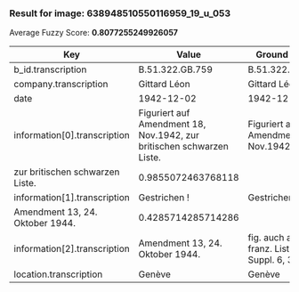### Result for image: 638948510550116959_19_u_053
Average Fuzzy Score: **0.8077255249926057**
<small>

| Key | Value | Ground Truth | Score |
| --- | --- | --- | --- |
| b_id.transcription | B.51.322.GB.759 | B.51.322.GB.759 | 1.0 |
| company.transcription | Gittard Léon | Gittard Léon | 1.0 |
| date | 1942-12-02 | 1942-12-02 | 1.0 |
| information[0].transcription | Figuriert auf Amendment 18, Nov.1942, zur britischen schwarzen Liste. | Figuriert auf Amendment 18, Nov.1942,
zur britischen schwarzen Liste. | 0.9855072463768118 |
| information[1].transcription | Gestrichen ! | Gestrichen !
Amendment 13, 24. Oktober 1944. | 0.4285714285714286 |
| information[2].transcription | Amendment 13, 24. Oktober 1944. | fig. auch auf franz. Liste Suppl. 6, 31.8.45 | 0.24 |
| location.transcription | Genève | Genève | 1.0 |

</small>
